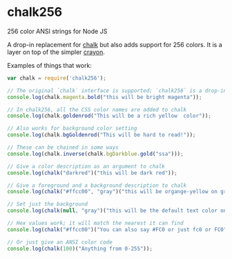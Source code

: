 chalk256
========

256 color ANSI strings for Node JS

A drop-in replacement for [chalk](https://github.com/sindresorhus/chalk) but also adds support for 256 colors. It is a layer on top of the simpler [crayon](https://github.com/aceface/crayon).

Examples of things that work:

```js
var chalk = require('chalk256');

// The original `chalk` interface is supported; `chalk256` is a drop-in replacement
console.log(chalk.magenta.bold("this will be bright magenta"));

// In chalk256, all the CSS color names are added to chalk
console.log(chalk.goldenrod("This will be a rich yellow  color"));

// Also works for background color setting
console.log(chalk.bgGoldenrod("This will be hard to read!"));

// These can be chained in some ways
console.log(chalk.inverse(chalk.bgDarkblue.gold("ssa")));

// Give a color description as an argument to chalk
console.log(chalk("darkred")("this will be dark red"));

// Give a foreground and a background description to chalk
console.log(chalk("#ffcc00", "gray")("this will be organge-yellow on gray"));

// Set just the background
console.log(chalk(null, "gray")("this will be the default text color on gray"));

// Hex values work; it will match the nearest it can find
console.log(chalk("#ffcc00")("You can also say #FC0 or just fc0 or FC0"));

// Or just give an ANSI color code
console.log(chalk(100)("Anything from 0-255"));

```
